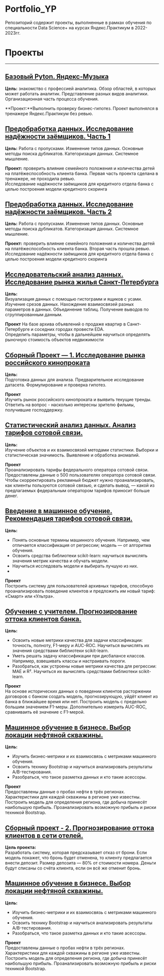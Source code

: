 # Portfolio_YP
Репозиторий содержит проекты, выполненные в рамках обучения по специальности Data Science+ на курсах Яндекс.Практикум в 2022-2023гг.
# Проекты
____
## [Базовый Pyton. Яндекс-Музыка](https://github.com/BortovayaNatalie/Portfolio_YP/blob/main/01%20-%20Яндекс%20Музыка/Яндекс%20Музыка.ipynb)
**Цель:** знакомство с профессией аналитика. Обзор областей, в которых может работать аналитик. Представление разных видов аналитики. Организационная часть процесса обучения.

**Проект:**Выполнить проверку бизнес-гипотез. Проект выполнялся в тренажере Яндекс.Практикум без ревью.



## [Предобработка данных. Исследование надёжности заёмщиков. Часть 1](https://github.com/BortovayaNatalie/Portfolio_YP/blob/main/02-%20Исследование%20надежности%20заемщиков/Исследование%20надежности%20заемщиков%201.ipynb)
**Цель:**
Работа с пропусками. Изменение типов данных. Основные методы поиска дубликатов. Категоризация данных. Системное мышление.

**Проект:** проверить влияние семейного положения и количества детей на платёжеспособность клиента банка. Первая часть проекта сделана в тренажере, не проходила ревью.  
Исследование надёжности заёмщиков для кредитного отдела банка с целью построения модели кредитного скоринга



## [Предобработка данных. Исследование надёжности заёмщиков. Часть 2](https://github.com/BortovayaNatalie/Portfolio_YP/blob/main/02-%20Исследование%20надежности%20заемщиков/Иccледование%20надежности%20заемщиков%202.ipynb)
**Цель:**
Работа с пропусками. Изменение типов данных. Основные методы поиска дубликатов. Категоризация данных. Системное мышление.

**Проект:** проверить влияние семейного положения и количества детей на платёжеспособность клиента банка. Вторая часть прошла ревью.  
Исследование надёжности заёмщиков для кредитного отдела банка с целью построения модели кредитного скоринга



## [Исследовательский анализ данных. Исследование рынка жилья Санкт-Петербурга](https://github.com/BortovayaNatalie/Portfolio_YP/blob/main/03-Исследование%20объявлений%20о%20продаже%20квартир/Исследование%20объявлений%20о%20продаже%20квартир.ipynb)
**Цель:**  
Визуализация данных с помощью гистограмм и ящиков с усами. Изучение срезов данных. Нахождение взаимосвязей разных параметров в данных. Объединение таблиц. Получение выводов по сгруппированным данным.

**Проект** На базе архива объявлений о продаже квартир в Санкт-Петербурге и соседних городах провести EDA.  
Определить параметры, чтобы в дальнейшем научиться определять рыночную стоимость объектов недвижимости



## [Сборный Проект — 1. Исследование рынка российского кинопроката](https://github.com/BortovayaNatalie/Portfolio_YP/blob/main/04-Изучение%20рынка%20кинопроката/Изучение%20рынка%20кинопроката.ipynb)
**Цель:**  
Подготовка данных для анализа. Предварительное исследование датасета. Формулирование и проверка гипотез.

**Проект**  
Изучить рынок российского кинопроката и выявить текущие тренды. Ответить на вопрос - насколько интересны зрителю фильмы, получившие господдержку.



## [Статистический анализ данных. Анализ тарифов сотовой связи.](https://github.com/BortovayaNatalie/Portfolio_YP/blob/main/05-Анализ%20тарифов%20сотовой%20связи/Анализ%20тарифов%20сотовой%20связи.ipynb)
**Цель:**  
Изучение объектов и их взаимосвязей методами статистики. Выборки и статистическая значимость. Выявление и обработка аномалий.

**Проект**  
Проанализировать тарифы федерального оператора сотовой связи.
Предоставлены данные о 500 пользователях оператора сотовой связи. Чтобы скорректировать рекламный бюджет нужно проанализировать, как клиенты пользуются сотовой связью, и сделать вывод, — какой из предлагаемых федеральным оператором тарифов приносит больше денег.



## [Введение в машинное обучение. Рекомендация тарифов сотовой связи.](https://github.com/BortovayaNatalie/Portfolio_YP/blob/main/06-Рекомендация%20тарифов%20сотовой%20связи/Рекомендация%20тарифов%20сотовой%20связи.ipynb)
**Цель:**  
* Понять основные термины машинного обучения. Например, чем отличается классификация от регрессии; модель — от алгоритма обучения.  
* Освоить средства библиотеки scikit-learn: научиться вычислять значения метрик качества и обучать модели.  
* Научиться исследовать модели и выбирать лучшую из них.
* 
**Проект**  
Построить систему для пользователей архивных тарифов, способную проанализировать поведение клиентов и предложить им новый тариф: «Смарт» или «Ультра».



## [Обучение с учителем. Прогнозирование оттока клиентов банка.](https://github.com/BortovayaNatalie/Portfolio_YP/blob/main/07-Прогнозирование%20оттока%20клиентов/Прогнозирование%20оттока%20клиентов.ipynb)
**Цель:**  
* Освоить новые метрики качества для задачи классификации: точность, полноту, F1-меру и AUC-ROC. Научиться вычислять их значения средствами библиотеки scikit-learn.
* Уметь решать задачу классификации при дисбалансе классов. Например, взвешивать классы и настраивать пороги.
* Разобраться, как устроены новые метрики качества для регрессии: MAE и R². Научиться их вычислять средствами библиотеки scikit-learn.

**Проект**  
На основе исторических данных о поведении клиентов расторжении договоров с банком создать модель, прогнозирующую, уйдёт клиент из банка в ближайшее время или нет. Построить модель с предельно большим значением F1-меры. Дополнительно измерить AUC-ROC, сравниваить её значение с F1-мерой.



## [Машинное обучение в бизнесе. Выбор локации нефтяной скважины.](https://github.com/BortovayaNatalie/Portfolio_YP/blob/main/08-Выбор%20локации%20нефтяной%20скважины/Выбор%20локации%20нефтяной%20скважины.ipynb)
**Цель:**  
* Изучить бизнес-метрики и их взаимосвязь с метриками машинного обучения.
* Освоить технику Bootstrap и научиться анализировать результаты A/B-тестирования.
* Разобраться, что такое разметка данных и кто такие асессоры.

**Проект**  
Предоставлены данные о пробах нефти в трёх регионах. Характеристики для каждой скважины в регионе уже известны. Построить модель для определения региона, где добыча принесёт наибольшую прибыль. Проанализировать возможную прибыль и риски техникой Bootstrap.



## [Сборный проект - 2. Прогнозирование оттока клиентов в сети отелей.](https://github.com/BortovayaNatalie/Portfolio_YP/blob/main/09-Прогнозирование%20оттока%20клиентов%20сети%20отелей/Прогнозирование%20оттока%20клиентов%20в%20сети%20отелей.ipynb)
**Цель проекта:**  
Разработать систему, которая предсказывает отказ от брони. Если модель покажет, что бронь будет отменена, то клиенту предлагается внести депозит. Размер депозита — 80% от стоимости номера. Деньги будут списаны со счёта клиента, если он всё же отменит бронь.



## [Машинное обучение в бизнесе. Выбор локации нефтяной скважины.](https://github.com/BortovayaNatalie/Portfolio_YP/blob/main/08-Выбор%20локации%20нефтяной%20скважины/Выбор%20локации%20нефтяной%20скважины.ipynb)
**Цель:**  
* Изучить бизнес-метрики и их взаимосвязь с метриками машинного обучения.
* Освоить технику Bootstrap и научиться анализировать результаты A/B-тестирования.
* Разобраться, что такое разметка данных и кто такие асессоры.

**Проект**  
Предоставлены данные о пробах нефти в трёх регионах. Характеристики для каждой скважины в регионе уже известны. Построить модель для определения региона, где добыча принесёт наибольшую прибыль. Проанализировать возможную прибыль и риски техникой Bootstrap.
